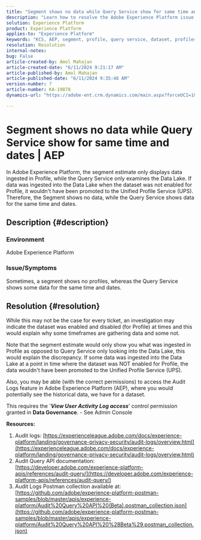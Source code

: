 ```yaml
---
title: "Segment shows no data while Query Service show for same time and dates | AEP"
description: "Learn how to resolve the Adobe Experience Platform issue where segment shows no profiles while Query Service shows some data for the same time and dates."
solution: Experience Platform
product: Experience Platform
applies-to: "Experience Platform"
keywords: "KCS, AEP, segment, profile, query service, dataset, profiles, time, dates, Experience Platform"
resolution: Resolution
internal-notes: 
bug: False
article-created-by: Amol Mahajan
article-created-date: "6/11/2024 9:21:17 AM"
article-published-by: Amol Mahajan
article-published-date: "6/11/2024 9:35:48 AM"
version-number: 7
article-number: KA-19878
dynamics-url: "https://adobe-ent.crm.dynamics.com/main.aspx?forceUCI=1&pagetype=entityrecord&etn=knowledgearticle&id=abc42bf4-d327-ef11-840b-000d3a34c086"

---
```

# Segment shows no data while Query Service show for same time and dates | AEP


In Adobe Experience Platform, the segment estimate only displays data ingested in Profile, while the Query Service only examines the Data Lake. If data was ingested into the Data Lake when the dataset was not enabled for Profile, it wouldn't have been promoted to the Unified Profile Service (UPS). Therefore, the Segment shows no data, while the Query Service shows data for the same time and dates.

## Description {#description}


### <b>Environment</b>

Adobe Experience Platform



### <b>Issue/Symptoms</b>

Sometimes, a segment shows no profiles, whereas the Query Service shows some data for the same time and dates.


## Resolution {#resolution}


While this may not be the case for every ticket, an investigation may indicate the dataset was enabled and disabled (for Profile) at times and this would explain why some timeframes are gathering data and some not.

Note that the segment estimate would only show you what was ingested in Profile as opposed to Query Service only looking into the Data Lake, this would explain the discrepancy. If some data was ingested into the Data Lake at a point in time where the dataset was NOT enabled for Profile, the data wouldn't have been promoted to the Unified Profile Service (UPS).



Also, you may be able (with the correct permissions) to access the Audit Logs feature in Adobe Experience Platform (AEP), where you would potentially see the historical data, we have for a dataset.

This requires the '<b>*View User Activity Log access</b>*' control permission granted in <b>Data Governance</b>. - See Admin Console



<b>Resources:</b>

1. Audit logs: [https://experienceleague.adobe.com/docs/experience-platform/landing/governance-privacy-security/audit-logs/overview.html](https://experienceleague.adobe.com/docs/experience-platform/landing/governance-privacy-security/audit-logs/overview.html)
2. Audit Query API documentation: [https://developer.adobe.com/experience-platform-apis/references/audit-query/](https://developer.adobe.com/experience-platform-apis/references/audit-query/)
3. Audit Logs Postman collection available at: [https://github.com/adobe/experience-platform-postman-samples/blob/master/apis/experience-platform/Audit%20Query%20API%20(Beta).postman_collection.json](https://github.com/adobe/experience-platform-postman-samples/blob/master/apis/experience-platform/Audit%20Query%20API%20%28Beta%29.postman_collection.json)

